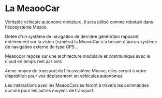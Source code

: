 # La MeaooCar

Véritable véhicule autonome miniature, il sera utilisé comme robotaxi dans l'écosystème Meaoo.

Dotée d'un système de navigation de dernière génération reposant entièrement sur la vision (caméra) la MeaooCar n'a besoin d'aucun système de navigation externe de type GPS...

Meaoocar repose sur une architecture modulaire et communique avec le cloud en temps réel par evts

4eme moyen de transport de l'écosystème Meaoo, elles seront à votre disposition pour vos déplacement en véhicules autonomes

Les intéractions avec les MeaooCars se feront à travers les commandes comme pour les autres moyens de transport